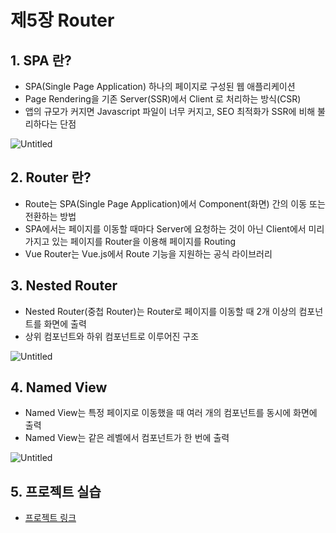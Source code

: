 # 제5장 Router

## 1. SPA 란?

- SPA(Single Page Application) 하나의 페이지로 구성된 웹 애플리케이션
- Page Rendering을 기존 Server(SSR)에서 Client 로 처리하는 방식(CSR)
- 앱의 규모가 커지면 Javascript 파일이 너무 커지고, SEO 최적화가 SSR에 비해 불리하다는 단점

![Untitled](https://user-images.githubusercontent.com/111489860/235608750-0cbb7520-bcc7-4beb-ba21-b20ca35cd4c3.png)

## 2. Router 란?

- Route는 SPA(Single Page Application)에서 Component(화면) 간의 이동 또는 전환하는 방법
- SPA에서는 페이지를 이동할 때마다 Server에 요청하는 것이 아닌 Client에서 미리 가지고 있는 페이지를 Router을 이용해 페이지를 Routing
- Vue Router는 Vue.js에서 Route 기능을 지원하는 공식 라이브러리

## 3. Nested Router

- Nested Router(중첩 Router)는 Router로 페이지를 이동할 때 2개 이상의 컴포넌트를 화면에 출력
- 상위 컴포넌트와 하위 컴포넌트로 이루어진 구조

![Untitled](https://user-images.githubusercontent.com/111489860/235608775-e2062401-714a-417f-acb7-90f33652bd27.png)

## 4. Named View

- Named View는 특정 페이지로 이동했을 때 여러 개의 컴포넌트를 동시에 화면에 출력
- Named View는 같은 레벨에서 컴포넌트가 한 번에 출력

![Untitled](https://user-images.githubusercontent.com/111489860/235608813-756278aa-0549-4def-9f22-70e3613b8c03.png)

## 5. 프로젝트 실습

- [프로젝트 링크](https://github.com/ooo3345sjh/Vue.js/tree/main/Ch05)
